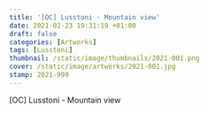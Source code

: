 ```yaml
---
title: '[OC] Lusstoni - Mountain view'
date: 2021-02-23 19:31:19 +01:00
draft: false
categories: [Artworks]
tags: [Lusstoni]
thumbnail: /static/image/thumbnails/2021-001.png
cover: /static/image/artworks/2021-001.jpg
stamp: 2021-999
---
```

[OC] Lusstoni - Mountain view
